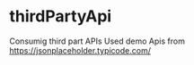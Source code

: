 # thirdPartyApi
Consumig third part APIs 
Used demo Apis from https://jsonplaceholder.typicode.com/
